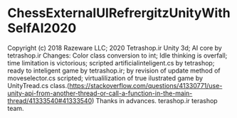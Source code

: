 # ChessExternalUIRefrergitzUnityWithSelfAI2020
Copyright (c) 2018 Razeware LLC; 2020 Tetrashop.ir
Unity 3d;
AI core by tetrashop.ir
Changes:
Color class conversion to int;
Idle thinking is overfall;
time limitation is victorious;
scripted artificialinteligent.cs by tetrashop;
ready to inteligent game by tetrashop.ir;
by revision of update method of moveselector.cs scripted;
virtualilization of true ilustrated game by UnityTread.cs class.(https://stackoverflow.com/questions/41330771/use-unity-api-from-another-thread-or-call-a-function-in-the-main-thread/41333540#41333540)
Thanks in advances.
terashop.ir
terashop team.

